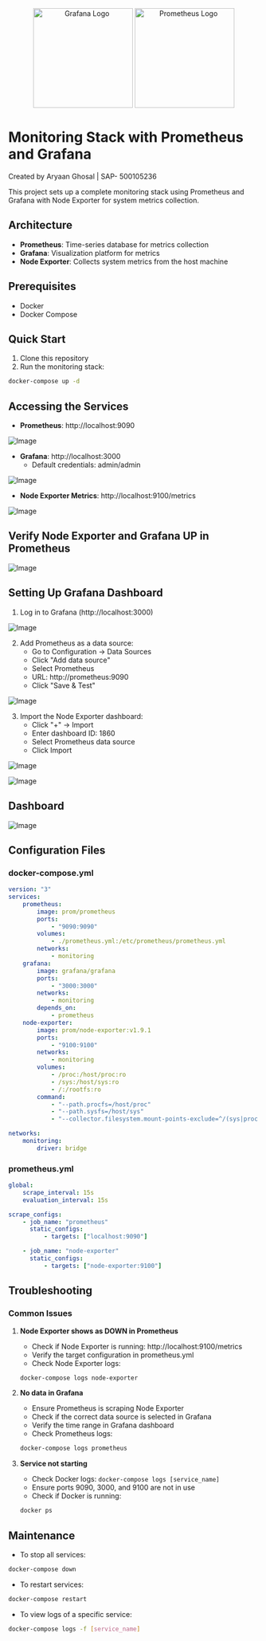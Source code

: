 <div align="center">
    <img src="/Grafana-Prometheus-main/assets/Grafana.png" alt="Grafana Logo" style="width: 200px; height: auto;">
    <img src="/Grafana-Prometheus-main/assets/Prometheus.png" alt="Prometheus Logo" style="width: 200px; height: auto;">
</div>

# Monitoring Stack with Prometheus and Grafana

Created by Aryaan Ghosal | SAP- 500105236

This project sets up a complete monitoring stack using Prometheus and Grafana with Node Exporter for system metrics collection.

## Architecture

-   **Prometheus**: Time-series database for metrics collection  
-   **Grafana**: Visualization platform for metrics  
-   **Node Exporter**: Collects system metrics from the host machine

## Prerequisites

-   Docker  
-   Docker Compose

## Quick Start

1. Clone this repository  
2. Run the monitoring stack:

```bash
docker-compose up -d
```

## Accessing the Services

-   **Prometheus**: http://localhost:9090

![Image](/Grafana-Prometheus-main/assets/Screenshot%202025-04-19%20101841.png)

-   **Grafana**: http://localhost:3000
    -   Default credentials: admin/admin

![Image](/Grafana-Prometheus-main/assets/Screenshot%202025-04-19%20013847.png)

-   **Node Exporter Metrics**: http://localhost:9100/metrics

![Image](/Grafana-Prometheus-main/assets/Screenshot%202025-04-19%20012733.png)

## Verify Node Exporter and Grafana UP in Prometheus

![Image](/Grafana-Prometheus-main/assets/Screenshot%202025-04-19%20101900.png)

## Setting Up Grafana Dashboard

1. Log in to Grafana (http://localhost:3000)

![Image](/Grafana-Prometheus-main/assets/Screenshot%202025-04-19%20101900.png)

2. Add Prometheus as a data source:
    - Go to Configuration → Data Sources
    - Click "Add data source"
    - Select Prometheus
    - URL: http://prometheus:9090
    - Click "Save & Test"

![Image](/Grafana-Prometheus-main/assets/Screenshot%202025-04-19%20102259.png)

3. Import the Node Exporter dashboard:
    - Click "+" → Import
    - Enter dashboard ID: 1860
    - Select Prometheus data source
    - Click Import

![Image](/Grafana-Prometheus-main/assets/Screenshot%202025-04-19%20102428.png)

![Image](/Grafana-Prometheus-main/assets/Screenshot%202025-04-19%20102504.png)

## Dashboard

![Image](/Grafana-Prometheus-main/assets/Screenshot%202025-04-19%20102534.png)

## Configuration Files

### docker-compose.yml

```yaml
version: "3"
services:
    prometheus:
        image: prom/prometheus
        ports:
            - "9090:9090"
        volumes:
            - ./prometheus.yml:/etc/prometheus/prometheus.yml
        networks:
            - monitoring
    grafana:
        image: grafana/grafana
        ports:
            - "3000:3000"
        networks:
            - monitoring
        depends_on:
            - prometheus
    node-exporter:
        image: prom/node-exporter:v1.9.1
        ports:
            - "9100:9100"
        networks:
            - monitoring
        volumes:
            - /proc:/host/proc:ro
            - /sys:/host/sys:ro
            - /:/rootfs:ro
        command:
            - "--path.procfs=/host/proc"
            - "--path.sysfs=/host/sys"
            - "--collector.filesystem.mount-points-exclude=^/(sys|proc|dev|host|etc)($$|/)"

networks:
    monitoring:
        driver: bridge
```

### prometheus.yml

```yaml
global:
    scrape_interval: 15s
    evaluation_interval: 15s

scrape_configs:
    - job_name: "prometheus"
      static_configs:
          - targets: ["localhost:9090"]

    - job_name: "node-exporter"
      static_configs:
          - targets: ["node-exporter:9100"]
```

## Troubleshooting

### Common Issues

1. **Node Exporter shows as DOWN in Prometheus**

    - Check if Node Exporter is running: http://localhost:9100/metrics
    - Verify the target configuration in prometheus.yml
    - Check Node Exporter logs:

    ```bash
    docker-compose logs node-exporter
    ```

2. **No data in Grafana**

    - Ensure Prometheus is scraping Node Exporter
    - Check if the correct data source is selected in Grafana
    - Verify the time range in Grafana dashboard
    - Check Prometheus logs:

    ```bash
    docker-compose logs prometheus
    ```

3. **Service not starting**
    - Check Docker logs: `docker-compose logs [service_name]`
    - Ensure ports 9090, 3000, and 9100 are not in use
    - Check if Docker is running:
    ```bash
    docker ps
    ```

## Maintenance

-   To stop all services:

```bash
docker-compose down
```

-   To restart services:

```bash
docker-compose restart
```

-   To view logs of a specific service:

```bash
docker-compose logs -f [service_name]
```
